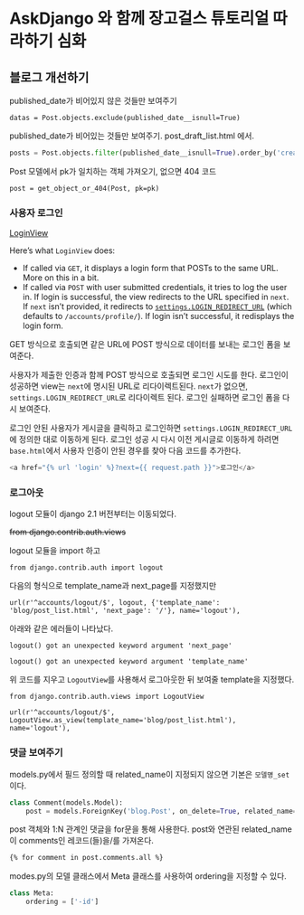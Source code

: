 # AskDjango 와 함께 장고걸스 튜토리얼 따라하기 심화

## 블로그 개선하기

published_date가 비어있지 않은 것들만 보여주기

```pyth
datas = Post.objects.exclude(published_date__isnull=True)
```

published_date가 비어있는 것들만 보여주기. post_draft_list.html 에서.

```python
posts = Post.objects.filter(published_date__isnull=True).order_by('created_date')
```

Post 모델에서 pk가 일치하는 객체 가져오기, 없으면 404 코드

```pyth
post = get_object_or_404(Post, pk=pk)
```

### 사용자 로그인

[LoginView](https://docs.djangoproject.com/en/2.2/topics/auth/default/#django.contrib.auth.views.LoginView)

Here’s what `LoginView` does:

-   If called via `GET`, it displays a login form that POSTs to the same URL. More on this in a bit.
-   If called via `POST` with user submitted credentials, it tries to log the user in. If login is successful, the view redirects to the URL specified in `next`. If `next` isn’t provided, it redirects to [`settings.LOGIN_REDIRECT_URL`](https://docs.djangoproject.com/en/2.2/ref/settings/#std:setting-LOGIN_REDIRECT_URL) (which defaults to `/accounts/profile/`). If login isn’t successful, it redisplays the login form.

GET 방식으로 호출되면 같은 URL에 POST 방식으로 데이터를 보내는 로그인 폼을 보여준다.

사용자가 제출한 인증과 함께 POST 방식으로 호출되면 로그인 시도를 한다. 로그인이 성공하면 view는 `next`에 명시된 URL로 리다이렉트된다. `next`가 없으면, `settings.LOGIN_REDIRECT_URL`로 리다이렉트 된다. 로그인 실패하면 로그인 폼을 다시 보여준다.

로그인 안된 사용자가 게시글을 클릭하고 로그인하면 `settings.LOGIN_REDIRECT_URL`에 정의한 대로 이동하게 된다. 로그인 성공 시 다시 이전 게시글로 이동하게 하려면 `base.html`에서 사용자 인증이 안된 경우를 찾아 다음 코드를 추가한다.

```python
<a href="{% url 'login' %}?next={{ request.path }}">로그인</a>
```

### 로그아웃

logout 모듈이 django 2.1 버전부터는 이동되었다.

~~from django.contrib.auth.views~~

logout 모듈을 import 하고 

```
from django.contrib.auth import logout
```

다음의 형식으로 template_name과 next_page를 지정했지만

```
url(r'^accounts/logout/$', logout, {'template_name': 'blog/post_list.html', 'next_page': '/'}, name='logout'),
```

아래와 같은 에러들이 나타났다.

`logout() got an unexpected keyword argument 'next_page'`

`logout() got an unexpected keyword argument 'template_name'`

위 코드를 지우고 `LogoutView`를 사용해서 로그아웃한 뒤 보여줄 template을 지정했다.

```
from django.contrib.auth.views import LogoutView

url(r'^accounts/logout/$', LogoutView.as_view(template_name='blog/post_list.html'), name='logout'),
```

### 댓글 보여주기

models.py에서 필드 정의할 때 related_name이 지정되지 않으면 기본은 `모델명_set`이다.

```python
class Comment(models.Model):
	post = models.ForeignKey('blog.Post', on_delete=True, related_name='comments')
```

post 객체와 1:N 관계인 댓글을 for문을 통해 사용한다. post와 연관된 related_name이 comments인 레코드(들)을/를 가져온다.

```html
{% for comment in post.comments.all %}
```

modes.py의 모델 클래스에서 Meta 클래스를 사용하여 ordering을 지정할 수 있다.

```python
class Meta:
    ordering = ['-id']
```

